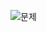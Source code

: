 ![문제](https://user-images.githubusercontent.com/122782179/221488029-ac3a63c2-4314-49e5-866d-97e067c427f7.jpg)
